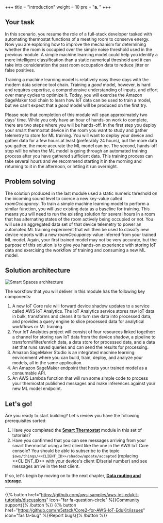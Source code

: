 +++
title = "Introduction"
weight = 10
pre = "<b>a. </b>"
+++

## Your task

In this scenario, you resume the role of a full-stack developer tasked with automating thermostat functions of a meeting room to conserve energy. Now you are exploring how to improve the mechanism for determining whether the room is occupied over the simple noise threshold used in the previous module. A simple machine learning model could help you identify a more intelligent classification than a static numerical threshold and it can take into consideration the past room occupation data to reduce jitter or false positives.

Training a machine learning model is relatively easy these days with the modern data science tool chain. Training a *good* model, however, is hard and requires expertise, a comprehensive understanding of inputs, and effort over many cycles to optimize it. Today, you will exercise the Amazon SageMaker tool chain to learn how IoT data can be used to train a model, but we can't expect that a *good* model will be produced on the first try.

Please note that completion of this module will span approximately two days' time. While you only have an hour of hands-on work to complete, there are two steps where you will be hands-off. In the first step you deploy your smart thermostat device in the room you want to study and gather telemetry to store for ML training. You will want to deploy your device and gather data for a few hours at least (preferably 24 hours), but the more data you gather, the more accurate the ML model can be. The second, hands-off step will be when the ML model is going through an automated training process after you have gathered sufficient data. This training process can take several hours and we recommend starting it in the morning and returning to it in the afternoon, or letting it run overnight.

## Problem solving

The solution produced in the last module used a static numeric threshold on the incoming sound level to coerce a new key-value called *roomOccupancy*. To train a simple machine learning model to perform a similar function, you will use existing data as a baseline for training. This means you will need to run the existing solution for several hours in a room that has alternating states of the room actively being occupied or not. You will use an aggregated data set of that device telemetry to power an automated ML training experiment that will then be used to classify new device reports with a new *roomOccupancy* value inferred from your trained ML model. Again, your first trained model may not be very accurate, but the purpose of this solution is to give you hands-on experience with storing IoT data and exercising the workflow of training and consuming a new ML model.

## Solution architecture
![Smart Spaces architecture](introduction/smartspace-overview.png)

The workflow that you will deliver in this module has the following key components:

1. A new IoT Core rule will forward device shadow updates to a service called AWS IoT Analytics. The IoT Analytics service stores raw IoT data in bulk, transforms and cleans it to turn raw data into processed data, and provides a query engine to slice processed data for analytical workflows or ML training.
2. Your IoT Analytics project will consist of four resources linked together: a channel for storing raw IoT data from the device shadow, a pipeline to transform/filter/enrich data, a data store for processed data, and a data set that runs saved queries and can send the results for processing.
3. Amazon SageMaker Studio is an integrated machine learning environment where you can build, train, deploy, and analyze your models, all in the same application.
4. An Amazon SageMaker endpoint that hosts your trained model as a consumable API. 
5. An AWS Lambda function that will run some simple code to process your thermostat published messages and make inferences against your new ML model endpoint.

## Let's go!
Are you ready to start building? Let's review you have the following prerequisites sorted:
1. Have you completed the [**Smart Thermostat**](../smart-thermostat.html) module in this set of tutorials? 
2. Have you confirmed that you can see messages arriving from your smart thermostat using a test client like the one in the AWS IoT Core console? You should be able to subscribe to the topic `$aws/things/<<CLIENT_ID>>/shadow/update/accepted` (replacing <<CLIENT_ID>> with your device's client ID/serial number) and see messages arrive in the test client.

If so, let's begin by moving on to the next chapter, [**Data routing and storage**](/en/smart-spaces/data-routing-and-storage.html).

---
{{% button href="https://github.com/aws-samples/aws-iot-edukit-tutorials/discussions" icon="far fa-question-circle" %}}Community support{{% /button %}} {{% button href="https://github.com/m5stack/Core2-for-AWS-IoT-EduKit/issues" icon="fas fa-bug" %}}Report bugs{{% /button %}}